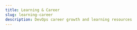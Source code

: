 ```yaml
---
title: Learning & Career
slug: learning-career
description: DevOps career growth and learning resources
---
```

